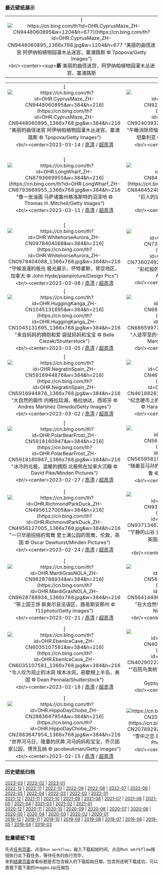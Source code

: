 ### 最近壁纸展示
||
|:---:|
|[![https://cn.bing.com/th?id=OHR.CyprusMaze_ZH-CN9448060895&w=1204&h=677](https://cn.bing.com/th?id=OHR.CyprusMaze_ZH-CN9448060895_1366x768.jpg&w=1204&h=677 "美丽的曲径迷宫&#10;阿伊纳帕植物园灌木丛迷宫，塞浦路斯&#10;© Tpopova/Getty Images")](https://cn.bing.com/search?q=%e5%a1%9e%e6%b5%a6%e8%b7%af%e6%96%af&form=hpcapt&mkt=zh-cn&filters=HpDate:"20230313_1600")<br/><center><sup>**新**</sup>&nbsp;美丽的曲径迷宫，阿伊纳帕植物园灌木丛迷宫，塞浦路斯<center/>|

||||
|:---:|:---:|:---:|
|[![https://cn.bing.com/th?id=OHR.CyprusMaze_ZH-CN9448060895&w=384&h=216](https://cn.bing.com/th?id=OHR.CyprusMaze_ZH-CN9448060895_1366x768.jpg&w=384&h=216 "美丽的曲径迷宫&#10;阿伊纳帕植物园灌木丛迷宫，塞浦路斯&#10;© Tpopova/Getty Images")](https://cn.bing.com/search?q=%e5%a1%9e%e6%b5%a6%e8%b7%af%e6%96%af&form=hpcapt&mkt=zh-cn&filters=HpDate:"20230313_1600")<br/><center>2023-03-14 / [高清](https://cn.bing.com/th?id=OHR.CyprusMaze_ZH-CN9448060895_1920x1200.jpg&w=1920&h=1200) / [超高清](https://cn.bing.com/th?id=OHR.CyprusMaze_ZH-CN9448060895_UHD.jpg)<center/>|[![https://cn.bing.com/th?id=OHR.LionessesNap_ZH-CN9240393299&w=384&h=216](https://cn.bing.com/th?id=OHR.LionessesNap_ZH-CN9240393299_1366x768.jpg&w=384&h=216 "午睡消除烦恼&#10;正在睡觉的母狮, 塞伦盖蒂国家公园，坦桑利亚&#10;© Cavan Images/Shutterstock")](https://cn.bing.com/search?q=%e5%a1%9e%e4%bc%a6%e7%9b%96%e8%92%82%e5%9b%bd%e5%ae%b6%e5%85%ac%e5%9b%ad&form=hpcapt&mkt=zh-cn&filters=HpDate:"20230312_1600")<br/><center>2023-03-13 / [高清](https://cn.bing.com/th?id=OHR.LionessesNap_ZH-CN9240393299_1920x1200.jpg&w=1920&h=1200) / [超高清](https://cn.bing.com/th?id=OHR.LionessesNap_ZH-CN9240393299_UHD.jpg)<center/>|[![https://cn.bing.com/th?id=OHR.SouthDownsSheep_ZH-CN8986424729&w=384&h=216](https://cn.bing.com/th?id=OHR.SouthDownsSheep_ZH-CN8986424729_1366x768.jpg&w=384&h=216 "波浪板起伏的绿丘&#10;南唐斯国家公园的绵羊，东萨塞克斯郡，英国&#10;© Slawek Staszczuk/Alamy")](https://cn.bing.com/search?q=%e5%8d%97%e5%94%90%e6%96%af%e5%9b%bd%e5%ae%b6%e5%85%ac%e5%9b%ad&form=hpcapt&mkt=zh-cn&filters=HpDate:"20230311_1600")<br/><center>2023-03-12 / [高清](https://cn.bing.com/th?id=OHR.SouthDownsSheep_ZH-CN8986424729_1920x1200.jpg&w=1920&h=1200) / [超高清4K](https://cn.bing.com/th?id=OHR.SouthDownsSheep_ZH-CN8986424729_UHD.jpg&w=3840&h=2160)<center/>|
|[![https://cn.bing.com/th?id=OHR.LongWharf_ZH-CN8793669955&w=384&h=216](https://cn.bing.com/th?id=OHR.LongWharf_ZH-CN8793669955_1366x768.jpg&w=384&h=216 "像一张油画&#10;马萨诸塞州格洛斯特的沼泽地&#10;© Thomas H. Mitchell/Getty Images")](https://cn.bing.com/search?q=%e9%a9%ac%e8%90%a8%e8%af%b8%e5%a1%9e%e5%b7%9e%e6%a0%bc%e6%b4%9b%e6%96%af%e7%89%b9&form=hpcapt&mkt=zh-cn&filters=HpDate:"20230310_1600")<br/><center>2023-03-11 / [高清](https://cn.bing.com/th?id=OHR.LongWharf_ZH-CN8793669955_1920x1200.jpg&w=1920&h=1200) / [超高清](https://cn.bing.com/th?id=OHR.LongWharf_ZH-CN8793669955_UHD.jpg)<center/>|[![https://cn.bing.com/th?id=OHR.EdaleValley_ZH-CN8464524952&w=384&h=216](https://cn.bing.com/th?id=OHR.EdaleValley_ZH-CN8464524952_1366x768.jpg&w=384&h=216 "巨人的谜题&#10;埃代尔，峰区，英国&#10;© John Finney/Getty Images")](https://cn.bing.com/search?q=%e8%8b%b1%e5%9b%bd%e5%b3%b0%e5%8c%ba&form=hpcapt&mkt=zh-cn&filters=HpDate:"20230309_1600")<br/><center>2023-03-10 / [高清](https://cn.bing.com/th?id=OHR.EdaleValley_ZH-CN8464524952_1920x1200.jpg&w=1920&h=1200) / [超高清](https://cn.bing.com/th?id=OHR.EdaleValley_ZH-CN8464524952_UHD.jpg)<center/>|[![https://cn.bing.com/th?id=OHR.WaimeaRainbow_ZH-CN1127225170&w=384&h=216](https://cn.bing.com/th?id=OHR.WaimeaRainbow_ZH-CN1127225170_1366x768.jpg&w=384&h=216 "雨后见彩虹&#10;威美亚峡谷和怀波奥瀑布上空的彩虹,考艾岛，夏威夷，美国&#10;© Beverley Van Praagh/Getty Images")](https://cn.bing.com/search?q=%e5%a8%81%e7%be%8e%e4%ba%9a%e5%b3%a1%e8%b0%b7&form=hpcapt&mkt=zh-cn&filters=HpDate:"20230308_1600")<br/><center>2023-03-09 / [高清](https://cn.bing.com/th?id=OHR.WaimeaRainbow_ZH-CN1127225170_1920x1200.jpg&w=1920&h=1200) / [超高清](https://cn.bing.com/th?id=OHR.WaimeaRainbow_ZH-CN1127225170_UHD.jpg)<center/>|
|[![https://cn.bing.com/th?id=OHR.WhitehorseAurora_ZH-CN0978404088&w=384&h=216](https://cn.bing.com/th?id=OHR.WhitehorseAurora_ZH-CN0978404088_1366x768.jpg&w=384&h=216 "守候浪漫的极光&#10;极光展示，怀特霍斯，育空地区，加拿大&#10;© John Hyde/plainpicture/Design Pics")](https://cn.bing.com/search?q=%e6%80%80%e7%89%b9%e9%9c%8d%e6%96%af%e5%8c%97%e6%9e%81%e5%85%89&form=hpcapt&mkt=zh-cn&filters=HpDate:"20230307_1600")<br/><center>2023-03-08 / [高清](https://cn.bing.com/th?id=OHR.WhitehorseAurora_ZH-CN0978404088_1920x1200.jpg&w=1920&h=1200) / [超高清](https://cn.bing.com/th?id=OHR.WhitehorseAurora_ZH-CN0978404088_UHD.jpg)<center/>|[![https://cn.bing.com/th?id=OHR.YuanyangChina_ZH-CN7360249295&w=384&h=216](https://cn.bing.com/th?id=OHR.YuanyangChina_ZH-CN7360249295_1366x768.jpg&w=384&h=216 "彩虹般的风景&#10;梯田鸟瞰图，元阳，中国&#10;© AlexGcs/Getty Images")](https://cn.bing.com/search?q=%e4%b8%ad%e5%9b%bd%e5%85%83%e9%98%b3&form=hpcapt&mkt=zh-cn&filters=HpDate:"20230306_1600")<br/><center>2023-03-07 / [高清](https://cn.bing.com/th?id=OHR.YuanyangChina_ZH-CN7360249295_1920x1200.jpg&w=1920&h=1200) / [超高清](https://cn.bing.com/th?id=OHR.YuanyangChina_ZH-CN7360249295_UHD.jpg)<center/>|[![https://cn.bing.com/th?id=OHR.IcelandHorses_ZH-CN7213041152&w=384&h=216](https://cn.bing.com/th?id=OHR.IcelandHorses_ZH-CN7213041152_1366x768.jpg&w=384&h=216 "这些独特的生物是什么?&#10;站在自己领域的冰岛马，冰岛&#10;© Rodrigo Lourezini/Shutterstock")](https://cn.bing.com/search?q=%e5%86%b0%e5%b2%9b%e9%a9%ac&form=hpcapt&mkt=zh-cn&filters=HpDate:"20230305_1600")<br/><center>2023-03-06 / [高清](https://cn.bing.com/th?id=OHR.IcelandHorses_ZH-CN7213041152_1920x1200.jpg&w=1920&h=1200) / [超高清](https://cn.bing.com/th?id=OHR.IcelandHorses_ZH-CN7213041152_UHD.jpg)<center/>|
|[![https://cn.bing.com/th?id=OHR.HuggingKanga_ZH-CN1045131695&w=384&h=216](https://cn.bing.com/th?id=OHR.HuggingKanga_ZH-CN1045131695_1366x768.jpg&w=384&h=216 "来自妈妈的拥抱和爱&#10;袋鼠妈妈和宝宝&#10;© Belle Ciezak/Shutterstock")](https://cn.bing.com/search?q=%e8%a2%8b%e9%bc%a0&form=hpcapt&mkt=zh-cn&filters=HpDate:"20230304_1600")<br/><center>2023-03-05 / [高清](https://cn.bing.com/th?id=OHR.HuggingKanga_ZH-CN1045131695_1920x1200.jpg&w=1920&h=1200) / [超高清](https://cn.bing.com/th?id=OHR.HuggingKanga_ZH-CN1045131695_UHD.jpg)<center/>|[![https://cn.bing.com/th?id=OHR.PicoVolcano_ZH-CN6865997792&w=384&h=216](https://cn.bing.com/th?id=OHR.PicoVolcano_ZH-CN6865997792_1366x768.jpg&w=384&h=216 "人迹罕至的一条路&#10;通往皮库山的道路，葡萄牙&#10;© Marco Bottigelli/Getty Images")](https://cn.bing.com/search?q=%e7%9a%ae%e5%ba%93%e5%b1%b1&form=hpcapt&mkt=zh-cn&filters=HpDate:"20230303_1600")<br/><center>2023-03-04 / [高清](https://cn.bing.com/th?id=OHR.PicoVolcano_ZH-CN6865997792_1920x1200.jpg&w=1920&h=1200) / [超高清](https://cn.bing.com/th?id=OHR.PicoVolcano_ZH-CN6865997792_UHD.jpg)<center/>|[![https://cn.bing.com/th?id=OHR.OrcaNorway_ZH-CN6101327628&w=384&h=216](https://cn.bing.com/th?id=OHR.OrcaNorway_ZH-CN6101327628_1366x768.jpg&w=384&h=216 "这些捕食者在做什么？&#10;斯皮尔德拉的虎鲸，挪威&#10;© Alex Mustard/Minden Pictures")](https://cn.bing.com/search?q=%e8%99%8e%e9%b2%b8&form=hpcapt&mkt=zh-cn&filters=HpDate:"20230302_1600")<br/><center>2023-03-03 / [高清](https://cn.bing.com/th?id=OHR.OrcaNorway_ZH-CN6101327628_1920x1200.jpg&w=1920&h=1200) / [超高清](https://cn.bing.com/th?id=OHR.OrcaNorway_ZH-CN6101327628_UHD.jpg)<center/>|
|[![https://cn.bing.com/th?id=OHR.NegratinSpain_ZH-CN5916944876&w=384&h=216](https://cn.bing.com/th?id=OHR.NegratinSpain_ZH-CN5916944876_1366x768.jpg&w=384&h=216 "大自然的画作&#10;内格拉廷湖，格拉纳达，西班牙&#10;© Andres Martinez Olmedo/Getty Images")](https://cn.bing.com/search?q=%e6%a0%bc%e6%8b%89%e7%ba%b3%e8%be%be&form=hpcapt&mkt=zh-cn&filters=HpDate:"20230301_1600")<br/><center>2023-03-02 / [高清](https://cn.bing.com/th?id=OHR.NegratinSpain_ZH-CN5916944876_1920x1200.jpg&w=1920&h=1200) / [超高清](https://cn.bing.com/th?id=OHR.NegratinSpain_ZH-CN5916944876_UHD.jpg)<center/>|[![https://cn.bing.com/th?id=OHR.LuebeckCityGate_ZH-CN4618826141&w=384&h=216](https://cn.bing.com/th?id=OHR.LuebeckCityGate_ZH-CN4618826141_1366x768.jpg&w=384&h=216 "纪念硬币上的著名建筑&#10;吕贝克的霍尔斯滕门，德国&#10;© Harald Nachtmann/Getty Images")](https://cn.bing.com/search?q=%e9%9c%8d%e5%b0%94%e6%96%af%e6%bb%95%e9%97%a8&form=hpcapt&mkt=zh-cn&filters=HpDate:"20230228_1600")<br/><center>2023-03-01 / [高清](https://cn.bing.com/th?id=OHR.LuebeckCityGate_ZH-CN4618826141_1920x1200.jpg&w=1920&h=1200) / [超高清](https://cn.bing.com/th?id=OHR.LuebeckCityGate_ZH-CN4618826141_UHD.jpg)<center/>|[![https://cn.bing.com/th?id=OHR.AtraniAmalfi_ZH-CN6391731688&w=384&h=216](https://cn.bing.com/th?id=OHR.AtraniAmalfi_ZH-CN6391731688_1366x768.jpg&w=384&h=216 "一张来自意大利的明信片&#10;阿特拉尼，阿马尔菲海岸，意大利&#10;© Amazing Aerial/Shutterstock")](https://cn.bing.com/search?q=%e6%84%8f%e5%a4%a7%e5%88%a9%e9%98%bf%e7%89%b9%e6%8b%89%e5%b0%bc&form=hpcapt&mkt=zh-cn&filters=HpDate:"20230227_1600")<br/><center>2023-02-28 / [高清](https://cn.bing.com/th?id=OHR.AtraniAmalfi_ZH-CN6391731688_1920x1200.jpg&w=1920&h=1200) / [超高清](https://cn.bing.com/th?id=OHR.AtraniAmalfi_ZH-CN6391731688_UHD.jpg)<center/>|
|[![https://cn.bing.com/th?id=OHR.PolarBearFrost_ZH-CN5918160947&w=384&h=216](https://cn.bing.com/th?id=OHR.PolarBearFrost_ZH-CN5918160947_1366x768.jpg&w=384&h=216 "冰冷的北极，温暖的拥抱&#10;北极熊在加拿大沉睡&#10;© David Pike/Minden Pictures")](https://cn.bing.com/search?q=%e5%8c%97%e6%9e%81%e7%86%8a&form=hpcapt&mkt=zh-cn&filters=HpDate:"20230226_1600")<br/><center>2023-02-27 / [高清](https://cn.bing.com/th?id=OHR.PolarBearFrost_ZH-CN5918160947_1920x1200.jpg&w=1920&h=1200) / [超高清](https://cn.bing.com/th?id=OHR.PolarBearFrost_ZH-CN5918160947_UHD.jpg)<center/>|[![https://cn.bing.com/th?id=OHR.CanopyPeru_ZH-CN5659581553&w=384&h=216](https://cn.bing.com/th?id=OHR.CanopyPeru_ZH-CN5659581553_1366x768.jpg&w=384&h=216 "随着亚马孙的树冠摇摆&#10;亚马孙雨林的树冠探险，秘鲁&#10;© Pere Rubi/Getty Images")](https://cn.bing.com/search?q=%e5%9d%a6%e5%8d%9a%e5%b8%95%e5%a1%94%e5%9b%bd%e5%ae%b6%e4%bf%9d%e6%8a%a4%e5%8c%ba&form=hpcapt&mkt=zh-cn&filters=HpDate:"20230225_1600")<br/><center>2023-02-26 / [高清](https://cn.bing.com/th?id=OHR.CanopyPeru_ZH-CN5659581553_1920x1200.jpg&w=1920&h=1200) / [超高清](https://cn.bing.com/th?id=OHR.CanopyPeru_ZH-CN5659581553_UHD.jpg)<center/>|[![https://cn.bing.com/th?id=OHR.BryceAnniv_ZH-CN5305245786&w=384&h=216](https://cn.bing.com/th?id=OHR.BryceAnniv_ZH-CN5305245786_1366x768.jpg&w=384&h=216 "冬天的布莱斯峡谷石林&#10;布莱斯峡谷国家公园的石林，犹他州，美国&#10;© Piriya Photography/Getty Images")](https://cn.bing.com/search?q=%e5%b8%83%e8%8e%b1%e6%96%af%e5%b3%a1%e8%b0%b7%e5%9b%bd%e5%ae%b6%e5%85%ac%e5%9b%ad&form=hpcapt&mkt=zh-cn&filters=HpDate:"20230224_1600")<br/><center>2023-02-25 / [高清](https://cn.bing.com/th?id=OHR.BryceAnniv_ZH-CN5305245786_1920x1200.jpg&w=1920&h=1200) / [超高清](https://cn.bing.com/th?id=OHR.BryceAnniv_ZH-CN5305245786_UHD.jpg)<center/>|
|[![https://cn.bing.com/th?id=OHR.RichmondParkDuck_ZH-CN4956127005&w=384&h=216](https://cn.bing.com/th?id=OHR.RichmondParkDuck_ZH-CN4956127005_1366x768.jpg&w=384&h=216 "一只华丽招摇的鸳鸯&#10;里士满公园的鸳鸯，伦敦，英国&#10;© Oscar Dewhurst/Minden Pictures")](https://cn.bing.com/search?q=%e9%b8%b3%e9%b8%af&form=hpcapt&mkt=zh-cn&filters=HpDate:"20230223_1600")<br/><center>2023-02-24 / [高清](https://cn.bing.com/th?id=OHR.RichmondParkDuck_ZH-CN4956127005_1920x1200.jpg&w=1920&h=1200) / [超高清](https://cn.bing.com/th?id=OHR.RichmondParkDuck_ZH-CN4956127005_UHD.jpg)<center/>|[![https://cn.bing.com/th?id=OHR.BabblingBrook_ZH-CN9371346787&w=384&h=216](https://cn.bing.com/th?id=OHR.BabblingBrook_ZH-CN9371346787_1366x768.jpg&w=384&h=216 "宁静的山谷&#10;克罗索尔山谷，斯诺多尼亚国家公园，英国威尔士&#10;© Matthew Williams Ellis/Plainpicture")](https://cn.bing.com/search?q=%e6%96%af%e8%af%ba%e7%99%bb%e5%b0%bc%e4%ba%9a%e5%9b%bd%e5%ae%b6%e5%85%ac%e5%9b%ad&form=hpcapt&mkt=zh-cn&filters=HpDate:"20230222_1600")<br/><center>2023-02-23 / [高清](https://cn.bing.com/th?id=OHR.BabblingBrook_ZH-CN9371346787_1920x1200.jpg&w=1920&h=1200) / [超高清4K](https://cn.bing.com/th?id=OHR.BabblingBrook_ZH-CN9371346787_UHD.jpg&w=3840&h=2160)<center/>|[![https://cn.bing.com/th?id=OHR.FriedensglockeFichtelberg_ZH-CN5510489151&w=384&h=216](https://cn.bing.com/th?id=OHR.FriedensglockeFichtelberg_ZH-CN5510489151_1366x768.jpg&w=384&h=216 "和平之钟&#10;菲希特尔山脉上的和平钟，萨克森州，德国&#10;© Jan Drahokoupil/Getty Images")](https://cn.bing.com/search?q=%e8%8f%b2%e5%b8%8c%e7%89%b9%e5%b0%94%e5%b1%b1&form=hpcapt&mkt=zh-cn&filters=HpDate:"20230221_1600")<br/><center>2023-02-22 / [高清](https://cn.bing.com/th?id=OHR.FriedensglockeFichtelberg_ZH-CN5510489151_1920x1200.jpg&w=1920&h=1200) / [超高清4K](https://cn.bing.com/th?id=OHR.FriedensglockeFichtelberg_ZH-CN5510489151_UHD.jpg&w=3840&h=2160)<center/>|
|[![https://cn.bing.com/th?id=OHR.MardiGrasNOLA_ZH-CN9628788934&w=384&h=216](https://cn.bing.com/th?id=OHR.MardiGrasNOLA_ZH-CN9628788934_1366x768.jpg&w=384&h=216 "带上国王饼&#10;新奥尔良法语区，路易斯安那州&#10;© f11photo/Getty Images")](https://cn.bing.com/search?q=%e6%96%b0%e5%a5%a5%e5%b0%94%e8%89%af%e6%b3%95%e8%af%ad%e5%8c%ba&form=hpcapt&mkt=zh-cn&filters=HpDate:"20230220_1600")<br/><center>2023-02-21 / [高清](https://cn.bing.com/th?id=OHR.MardiGrasNOLA_ZH-CN9628788934_1920x1200.jpg&w=1920&h=1200) / [超高清](https://cn.bing.com/th?id=OHR.MardiGrasNOLA_ZH-CN9628788934_UHD.jpg)<center/>|[![https://cn.bing.com/th?id=OHR.Itaimbezinho_ZH-CN5641449623&w=384&h=216](https://cn.bing.com/th?id=OHR.Itaimbezinho_ZH-CN5641449623_1366x768.jpg&w=384&h=216 "在大自然中漫步&#10;Itaimbezinho峡谷，巴西&#10;© NidoHuebl/Getty Images")](https://cn.bing.com/search?q=%e5%b7%b4%e8%a5%bf%e5%a5%a5%e6%a0%bc%e5%85%b0%e5%be%b7%e5%b7%9e&form=hpcapt&mkt=zh-cn&filters=HpDate:"20230219_1600")<br/><center>2023-02-20 / [高清](https://cn.bing.com/th?id=OHR.Itaimbezinho_ZH-CN5641449623_1920x1200.jpg&w=1920&h=1200) / [超高清4K](https://cn.bing.com/th?id=OHR.Itaimbezinho_ZH-CN5641449623_UHD.jpg&w=3840&h=2160)<center/>|[![https://cn.bing.com/th?id=OHR.MauiWhale_ZH-CN6664793962&w=384&h=216](https://cn.bing.com/th?id=OHR.MauiWhale_ZH-CN6664793962_1366x768.jpg&w=384&h=216 "海洋之王&#10;毛伊岛附近的座头鲸，美国夏威夷&#10;© Flip Nicklin/Minden Pictures")](https://cn.bing.com/search?q=%e5%ba%a7%e5%a4%b4%e9%b2%b8&form=hpcapt&mkt=zh-cn&filters=HpDate:"20230218_1600")<br/><center>2023-02-19 / [高清](https://cn.bing.com/th?id=OHR.MauiWhale_ZH-CN6664793962_1920x1200.jpg&w=1920&h=1200) / [超高清](https://cn.bing.com/th?id=OHR.MauiWhale_ZH-CN6664793962_UHD.jpg)<center/>|
|[![https://cn.bing.com/th?id=OHR.EbenIceCave_ZH-CN6035107581&w=384&h=216](https://cn.bing.com/th?id=OHR.EbenIceCave_ZH-CN6035107581_1366x768.jpg&w=384&h=216 "令人叹为观止的冰洞&#10;埃本冰洞，密歇根上半岛，美国&#10;© Dean Pennala/Shutterstock")](https://cn.bing.com/search?q=%e5%86%b0%e6%b4%9e&form=hpcapt&mkt=zh-cn&filters=HpDate:"20230217_1600")<br/><center>2023-02-18 / [高清](https://cn.bing.com/th?id=OHR.EbenIceCave_ZH-CN6035107581_1920x1200.jpg&w=1920&h=1200) / [超高清](https://cn.bing.com/th?id=OHR.EbenIceCave_ZH-CN6035107581_UHD.jpg)<center/>|[![https://cn.bing.com/th?id=OHR.BirdcountAllen_ZH-CN4029022734&w=384&h=216](https://cn.bing.com/th?id=OHR.BirdcountAllen_ZH-CN4029022734_1366x768.jpg&w=384&h=216 "“后院鸟类统计”活动开始了！&#10;栖息在红袋鼠爪枝干上的艾氏煌蜂鸟&#10;© GypsyPictureShow/Shutterstock")](https://cn.bing.com/search?q=%e8%89%be%e6%b0%8f%e7%85%8c%e8%9c%82%e9%b8%9f&form=hpcapt&mkt=zh-cn&filters=HpDate:"20230216_1600")<br/><center>2023-02-17 / [高清](https://cn.bing.com/th?id=OHR.BirdcountAllen_ZH-CN4029022734_1920x1200.jpg&w=1920&h=1200) / [超高清](https://cn.bing.com/th?id=OHR.BirdcountAllen_ZH-CN4029022734_UHD.jpg)<center/>|[![https://cn.bing.com/th?id=OHR.FireFallYosemite_ZH-CN3351604820&w=384&h=216](https://cn.bing.com/th?id=OHR.FireFallYosemite_ZH-CN3351604820_1366x768.jpg&w=384&h=216 "这个悬崖怎么着火了？&#10;“火流”马尾瀑布，约塞米蒂国家公园，美国加利福尼亚州&#10;© Jeff Lewis/Tandem Stills + Motion")](https://cn.bing.com/search?q=%e7%ba%a6%e5%a1%9e%e7%b1%b3%e8%92%82%e7%81%ab%e7%80%91%e5%b8%83&form=hpcapt&mkt=zh-cn&filters=HpDate:"20230215_1600")<br/><center>2023-02-16 / [高清](https://cn.bing.com/th?id=OHR.FireFallYosemite_ZH-CN3351604820_1920x1200.jpg&w=1920&h=1200) / [超高清](https://cn.bing.com/th?id=OHR.FireFallYosemite_ZH-CN3351604820_UHD.jpg)<center/>|
|[![https://cn.bing.com/th?id=OHR.HippoDayChobe_ZH-CN2883647954&w=384&h=216](https://cn.bing.com/th?id=OHR.HippoDayChobe_ZH-CN2883647954_1366x768.jpg&w=384&h=216 "世界河马日，隆重的庆典&#10;河马妈妈和宝宝，乔贝国家公园，博茨瓦纳&#10;© jacobeukman/Getty Images")](https://cn.bing.com/search?q=%e6%b2%b3%e9%a9%ac&form=hpcapt&mkt=zh-cn&filters=HpDate:"20230214_1600")<br/><center>2023-02-15 / [高清](https://cn.bing.com/th?id=OHR.HippoDayChobe_ZH-CN2883647954_1920x1200.jpg&w=1920&h=1200) / [超高清](https://cn.bing.com/th?id=OHR.HippoDayChobe_ZH-CN2883647954_UHD.jpg)<center/>|[![https://cn.bing.com/th?id=OHR.OtaruIgloo_ZH-CN2078929256&w=384&h=216](https://cn.bing.com/th?id=OHR.OtaruIgloo_ZH-CN2078929256_1366x768.jpg&w=384&h=216 "雪中之恋&#10;日本北海道小樽雪灯之路的冰屋&#10;© T Photography/Shutterstock")](https://cn.bing.com/search?q=%e5%b0%8f%e6%a8%bd%e9%9b%aa%e7%81%af%e4%b9%8b%e8%b7%af&form=hpcapt&mkt=zh-cn&filters=HpDate:"20230213_1600")<br/><center>2023-02-14 / [高清](https://cn.bing.com/th?id=OHR.OtaruIgloo_ZH-CN2078929256_1920x1200.jpg&w=1920&h=1200) / [超高清](https://cn.bing.com/th?id=OHR.OtaruIgloo_ZH-CN2078929256_UHD.jpg)<center/>|[![https://cn.bing.com/th?id=OHR.MoonValley_ZH-CN1906470869&w=384&h=216](https://cn.bing.com/th?id=OHR.MoonValley_ZH-CN1906470869_1366x768.jpg&w=384&h=216 "带我飞向月球&#10;阿卡切斯瞭望台，月亮谷，智利&#10;© Ignacio Palacios/Getty Images")](https://cn.bing.com/search?q=%e6%99%ba%e5%88%a9%e6%9c%88%e4%ba%ae%e8%b0%b7&form=hpcapt&mkt=zh-cn&filters=HpDate:"20230212_1600")<br/><center>2023-02-13 / [高清](https://cn.bing.com/th?id=OHR.MoonValley_ZH-CN1906470869_1920x1200.jpg&w=1920&h=1200) / [超高清](https://cn.bing.com/th?id=OHR.MoonValley_ZH-CN1906470869_UHD.jpg)<center/>|


### 历史壁纸归档
[2023-03](views/2023/2023-03.md) | [2023-02](views/2023/2023-02.md) | [2023-01](views/2023/2023-01.md)  
[2022-12](views/2022/2022-12.md) | [2022-11](views/2022/2022-11.md) | [2022-10](views/2022/2022-10.md) | [2022-09](views/2022/2022-09.md) | [2022-08](views/2022/2022-08.md) | [2022-07](views/2022/2022-07.md) | [2022-06](views/2022/2022-06.md) | [2022-05](views/2022/2022-05.md) | [2022-04](views/2022/2022-04.md) | [2022-03](views/2022/2022-03.md) | [2022-02](views/2022/2022-02.md) | [2022-01](views/2022/2022-01.md)  
[2021-12](views/2021/2021-12.md) | [2021-11](views/2021/2021-11.md) | [2021-10](views/2021/2021-10.md) | [2021-09](views/2021/2021-09.md) | [2021-08](views/2021/2021-08.md) | [2021-07](views/2021/2021-07.md) | [2021-06](views/2021/2021-06.md) | [2021-05](views/2021/2021-05.md) | [2021-04](views/2021/2021-04.md) | [2021-03](views/2021/2021-03.md) | [2021-02](views/2021/2021-02.md) | [2021-01](views/2021/2021-01.md)  
[2020-12](views/2020/2020-12.md) | [2020-11](views/2020/2020-11.md) | [2020-10](views/2020/2020-10.md) | [2020-09](views/2020/2020-09.md) | [2020-08](views/2020/2020-08.md) | [2020-07](views/2020/2020-07.md) | [2020-06](views/2020/2020-06.md) | [2020-05](views/2020/2020-05.md) | [2020-04](views/2020/2020-04.md) | [2020-03](views/2020/2020-03.md) | [2020-02](views/2020/2020-02.md) | [2020-01](views/2020/2020-01.md)  
[2019-12](views/2019/2019-12.md) | [2019-11](views/2019/2019-11.md) | [2019-10](views/2019/2019-10.md) | [2019-09](views/2019/2019-09.md) | [2019-08](views/2019/2019-08.md) | [2019-07](views/2019/2019-07.md) | [2019-06](views/2019/2019-06.md) | [2019-05](views/2019/2019-05.md) | [2019-04](views/2019/2019-04.md) | [2019-03](views/2019/2019-03.md)


### 批量壁纸下载
先去[任务页面](https://github.com/wefashe/image-save/actions/workflows/mydown.yml)，点击`Run workflow`，输入下载起始时间，点击<kbd>Run workflow</kbd>按钮执行此下载任务，等待任务的执行完毕，  
来到[结果页面](https://github.com/wefashe/image-save/releases/tag/down_zip_tag)查看标题是否包含输入的下载起始日期，包含则说明下载成功，可以直接下载下面的images.zip压缩包  
